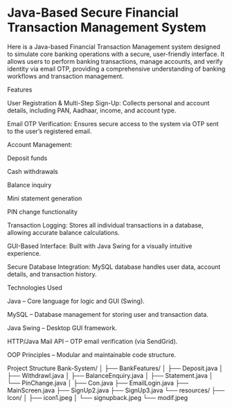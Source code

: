 # Java-Based Secure Financial Transaction Management System

Here is a Java-based Financial Transaction Management system designed to simulate core banking operations with a secure, user-friendly interface. It allows users to perform banking transactions, manage accounts, and verify identity via email OTP, providing a comprehensive understanding of banking workflows and transaction management.

Features

User Registration & Multi-Step Sign-Up: Collects personal and account details, including PAN, Aadhaar, income, and account type.

Email OTP Verification: Ensures secure access to the system via OTP sent to the user’s registered email.

Account Management:

Deposit funds

Cash withdrawals

Balance inquiry

Mini statement generation

PIN change functionality

Transaction Logging: Stores all individual transactions in a database, allowing accurate balance calculations.

GUI-Based Interface: Built with Java Swing for a visually intuitive experience.

Secure Database Integration: MySQL database handles user data, account details, and transaction history.

Technologies Used

Java – Core language for logic and GUI (Swing).

MySQL – Database management for storing user and transaction data.

Java Swing – Desktop GUI framework.

HTTP/Java Mail API – OTP email verification (via SendGrid).

OOP Principles – Modular and maintainable code structure.

Project Structure
Bank-System/
│
├── BankFeatures/
│   ├── Deposit.java
│   ├── Withdrawl.java
│   ├── BalanceEnquiry.java
│   ├── Statement.java
│   └── PinChange.java
│
├── Con.java
├── EmailLogin.java
├── MainScreen.java
├── SignUp2.java
├── SignUp3.java
└── resources/
    ├── Icon/
    │   ├── icon1.jpeg
    │   └── signupback.jpeg
    └── modif.jpeg
